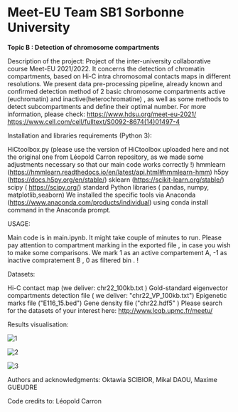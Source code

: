 # Meet-EU Team SB1 Sorbonne University

**Topic B : Detection of chromosome compartments**

Description of the project: 
Project of the inter-university collaborative course Meet-EU 2021/2022. It concerns the detection of chromatin compartments, based on Hi-C intra chromosomal contacts maps in different resolutions. We present data pre-processing pipeline, already known and confirmed detection method of 2 basic chromosome compartments active (euchromatin) and inactive(heterochromatine) , as well as some methods to detect subcompartments and define their optimal number. 
For more information, please check: https://www.hdsu.org/meet-eu-2021/ https://www.cell.com/cell/fulltext/S0092-8674(14)01497-4

Installation and libraries requirements (Python 3):

HiCtoolbox.py (please use the version of HiCtoolbox uploaded here and not the original one from Léopold Carron repository, as we made some adjustments necessary so that our main code works correctly !)
hmmlearn (https://hmmlearn.readthedocs.io/en/latest/api.html#hmmlearn-hmm)
h5py (https://docs.h5py.org/en/stable/)
sklearn (https://scikit-learn.org/stable/)
scipy ( https://scipy.org/)
standard Python libraries ( pandas, numpy, matplotlib,seaborn)
We installed the specific tools via Anaconda (https://www.anaconda.com/products/individual) using conda install command in the Anaconda prompt.

USAGE:

Main code is in main.ipynb.  It might take couple of minutes to run. 
Please pay attention  to compartment marking in  the exported file , in case you wish to make some comparisons.
We mark 1 as an active compartement A,  -1 as inactive compratement B , 0 as filtered bin . !

Datasets:

Hi-C contact map (we deliver: chr22_100kb.txt )
Gold-standard eigenvector compartments detection file ( we deliver: "chr22_VP_100kb.txt")
Epigenetic marks file ("E116_15.bed")
Gene density file ("chr22.hdf5" ) Please search for the datasets of your interest here: http://www.lcqb.upmc.fr/meetu/

Results visualisation:

  
![1](https://user-images.githubusercontent.com/78046860/151583121-f59ecc65-ea0b-4ff6-9495-f739a6c857aa.png)



![2](https://user-images.githubusercontent.com/78046860/151583164-0ddaf262-c1ad-49a8-b44e-5498cfde1b3f.png)





![3](https://user-images.githubusercontent.com/78046860/151583182-fe0f995a-5629-41c9-83f4-361a8b45a6d8.png)







Authors and acknowledgments: Oktawia SCIBIOR, Mikal DAOU, Maxime GUEUDRE

Code credits to: Léopold Carron


